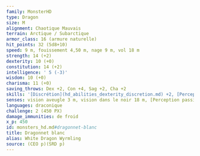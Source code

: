 ```yaml
---
family: MonsterHD
type: Dragon
size: M
alignment: Chaotique Mauvais
terrain: Arctique / Subarctique
armor_class: 16 (armure naturelle)
hit_points: 32 (5d8+10)
speed: 9 m, fouissement 4,50 m, nage 9 m, vol 18 m
strength: 14 (+2)
dexterity: 10 (+0)
constitution: 14 (+2)
intelligence: ' 5 (-3)'
wisdom: 10 (+0)
charisma: 11 (+0)
saving_throws: Dex +2, Con +4, Sag +2, Cha +2
skills: '[Discrétion](hd_abilities_dexterity_discretion.md) +2, [Perception](hd_abilities_wisdom_perception.md) +4'
senses: vision aveugle 3 m, vision dans le noir 18 m, [Perception passive](hd_abilities_dexterity_perception_passive.md) 14
languages: draconique
challenge: 2 (450 PX)
damage_immunities: de froid
x_p: 450
id: monsters_hd.md#dragonnet-blanc
title: Dragonnet blanc
alias: White Dragon Wyrmling
source: (CEO p)(SRD p)
---
```



